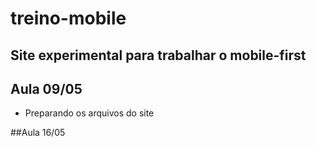 # treino-mobile
Site experimental para trabalhar o mobile-first
---
## Aula 09/05

* Preparando os arquivos do site

##Aula 16/05
